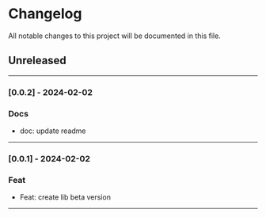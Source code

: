 # Changelog

All notable changes to this project will be documented in this file.

## Unreleased

---

### [0.0.2] - 2024-02-02

### Docs

- doc: update readme

---

### [0.0.1] - 2024-02-02

### Feat

- Feat: create lib beta version

---

